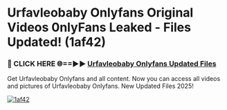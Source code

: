 # Urfavleobaby Onlyfans Original Videos 0nlyFans Leaked - Files Updated! (1af42)

<h3>🔴 CLICK HERE 🌐==►► <a href="https://tinyurl.com/2jnfzry5" rel="nofollow">Urfavleobaby Onlyfans Updated Files</a></h3>

Get Urfavleobaby Onlyfans and all content. Now you can access all videos and pictures of Urfavleobaby Onlyfans. New Updated Files 2025!

[![1af42](https://i.imgur.com/GyGTBgg.gif)](https://tinyurl.com/2jnfzry5)
